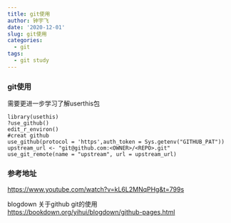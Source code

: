 ```yaml
---
title: git使用
author: 钟宇飞
date: '2020-12-01'
slug: git使用
categories:
  - git
tags:
  - git study
---
```



### git使用

需要更进一步学习了解userthis包

```
library(usethis)
?use_github()
edit_r_environ()
#creat github
use_github(protocol = 'https',auth_token = Sys.getenv("GITHUB_PAT"))
upstream_url <- "git@github.com:<OWNER>/<REPO>.git"
use_git_remote(name = "upstream", url = upstream_url)
```

### 参考地址

<https://www.youtube.com/watch?v=kL6L2MNqPHg&t=799s>

blogdown 关于github git的使用
<https://bookdown.org/yihui/blogdown/github-pages.html>